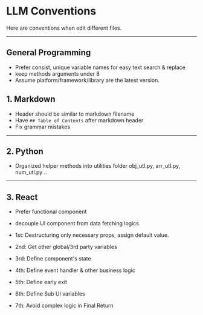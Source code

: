 # LLM Conventions

Here are conventions when edit different files.

---

## General Programming

- Prefer consist, unique variable names for easy text search & replace
- keep methods arguments under 8
- Assume platform/framework/library are the latest version.

## 1. Markdown

- Header should be similar to markdown filename
- Have `## Table of Contents` after markdown header
- Fix grammar mistakes

---

## 2. Python

- Organized helper methods into utilities folder obj_utl.py, arr_utl.py, num_utl.py ..

---

## 3. React

- Prefer functional component
- decouple UI component from data fetching logics

- 1st: Destructuring only necessary props, assign default value.
- 2nd: Get other global/3rd party variables
- 3rd: Define component's state
- 4th: Define event handler & other business logic
- 5th: Define early exit
- 6th: Define Sub UI variables
- 7th: Avoid complex logic in Final Return
